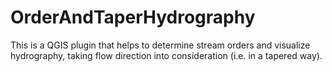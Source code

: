 # OrderAndTaperHydrography
This is a QGIS plugin that helps to determine stream orders and visualize hydrography, taking flow direction into consideration (i.e. in a tapered way). 

